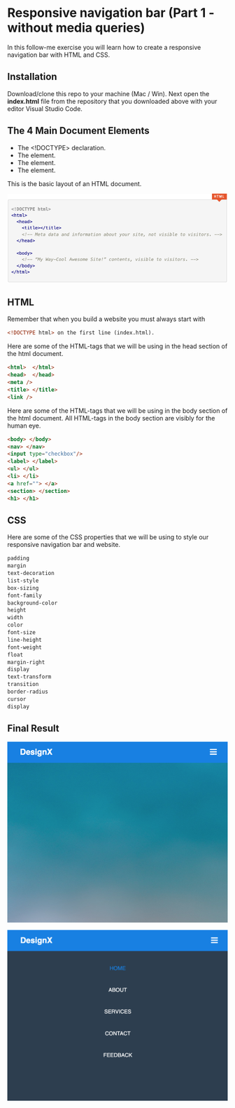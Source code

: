 # Responsive navigation bar (Part 1 - without media queries)

In this follow-me exercise you will learn how to create a responsive navigation bar with HTML and CSS.

## Installation

Download/clone this repo to your machine (Mac / Win).
Next open the **index.html** file from the repository that you downloaded above with your editor Visual Studio Code. 

## The 4 Main Document Elements

- The <!DOCTYPE> declaration.
- The <root> element.
- The <head> element.
- The <body> element.


This is the basic layout of an HTML document.

![Basic html layout](basic-html-layout.png)

## HTML

Remember that when you build a website you must always start with 
```html
<!DOCTYPE html> on the first line (index.html).
```
Here are some of the HTML-tags that we will be using in the head section of the html document.
```html
<html>  </html>
<head>  </head>  
<meta /> 
<title> </title> 
<link />
```

Here are some of the HTML-tags that we will be using in the body section of the html document. All HTML-tags in the body section are visibly for the human eye.

```html
<body> </body>
<nav> </nav>
<input type="checkbox"/>
<label> </label>
<ul> </ul>
<li> </li>
<a href=""> </a>
<section> </section>
<h1> </h1>
```

## CSS

Here are some of the CSS properties that we will be using to style our responsive navigation bar and website.

```css
padding
margin
text-decoration
list-style
box-sizing
font-family
background-color
height
width
color
font-size
line-height
font-weight
float
margin-right
display
text-transform
transition
border-radius
cursor
display
```


## Final Result

![Responsive navbar - mobile-menu unclicked](responsive-navbar-1.png)

![Responsive navbar - mobile-menu-clicked](responsive-navbar-2.png)

